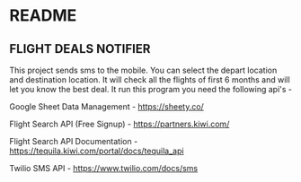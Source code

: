 # README

## FLIGHT DEALS NOTIFIER

This project sends sms to the mobile. You can select the depart location and destination location. It will check all the flights of first 6 months and will let you know the best deal.
It run this program you need the following api's -

Google Sheet Data Management - https://sheety.co/

Flight Search API (Free Signup) - https://partners.kiwi.com/

Flight Search API Documentation - https://tequila.kiwi.com/portal/docs/tequila_api

Twilio SMS API - https://www.twilio.com/docs/sms
